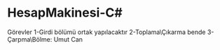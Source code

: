 # HesapMakinesi-C#

Görevler
1-Girdi bölümü ortak yapılacaktır
2-Toplama\Çıkarma bende
3-Çarpma\Bölme: Umut Can
